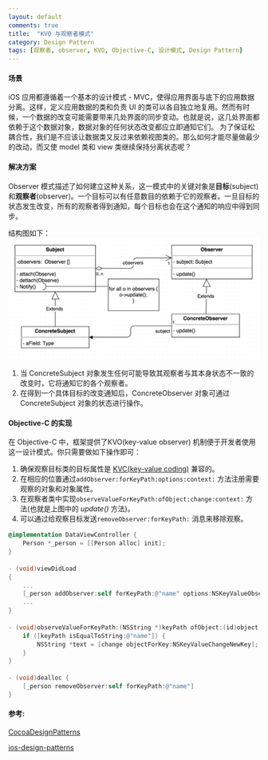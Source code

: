 ```yaml
---
layout: default
comments: true
title:  "KVO 与观察者模式"
category: Design Pattern
tags: [观察者, observer, KVO, Objective-C, 设计模式, Design Pattern]
---
```


#### 场景

iOS 应用都遵循着一个基本的设计模式 - MVC，使得应用界面与底下的应用数据分离。这样，定义应用数据的类和负责 UI 的类可以各自独立地复用。然而有时候，一个数据的改变可能需要带来几处界面的同步变动。也就是说，这几处界面都依赖于这个数据对象，数据对象的任何状态改变都应立即通知它们。 为了保证松耦合性，我们是不应该让数据类又反过来依赖视图类的。那么如何才能尽量做最少的改动，而又使 model 类和 view 类继续保持分离状态呢？

#### 解决方案

Observer 模式描述了如何建立这种关系，这一模式中的关键对象是**目标**(subject)和**观察者**(observer)。一个目标可以有任意数目的依赖于它的观察者。一旦目标的状态发生改变，所有的观察者得到通知，每个目标也会在这个通知的响应中得到同步。

结构图如下：
![](/assets/diagrams/diagram-01.png)

1. 当 ConcreteSubject 对象发生任何可能导致其观察者与其本身状态不一致的改变时，它将通知它的各个观察者。
2. 在得到一个具体目标的改变通知后，ConcreteObserver 对象可通过 ConcreteSubject 对象的状态进行操作。

#### Objective-C 的实现

在 Objective-C 中，框架提供了KVO(key-value observer) 机制便于开发者使用这一设计模式。你只需要做如下操作即可：

1. 确保观察目标类的目标属性是 [KVC(key-value coding)](https://developer.apple.com/library/ios/DOCUMENTATION/Cocoa/Conceptual/KeyValueCoding/Articles/KeyValueCoding.html#//apple_ref/doc/uid/10000107i) 兼容的。
2. 在相应的位置通过`addObserver:forKeyPath:options:context:` 方法注册需要观察的对象和对象属性。
3. 在观察者类中实现`observeValueForKeyPath:ofObject:change:context:` 方法(也就是上图中的 *update()* 方法)。
4. 可以通过给观察目标发送`removeObserver:forKeyPath:` 消息来移除观察。

<!-- more -->

```Objective-C
@implementation DataViewController {
	Person *_person = [[Person alloc] init];
}

- (void)viewDidLoad
{
	...
	[_person addObserver:self forKeyPath:@"name" options:NSKeyValueObservingOptionNew context:nil];
	...
}

- (void)observeValueForKeyPath:(NSString *)keyPath ofObject:(id)object change:(NSDictionary *)change context:(void *)context {
    if ([keyPath isEqualToString:@"name"]) {
        NSString *text = [change objectForKey:NSKeyValueChangeNewKey];
    }
}

- (void)dealloc {
    [_person removeObserver:self forKeyPath:@"name"]
}
```

#### 参考:

[CocoaDesignPatterns](https://developer.apple.com/legacy/library/documentation/Cocoa/Conceptual/CocoaFundamentals/CocoaDesignPatterns/CocoaDesignPatterns.html#//apple_ref/doc/uid/TP40002974-CH6-SW25)

[ios-design-patterns](http://www.raywenderlich.com/46988/ios-design-patterns)
